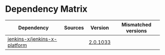 # Dependency Matrix

Dependency | Sources | Version | Mismatched versions
---------- | ------- | ------- | -------------------
[jenkins-x/jenkins-x-platform](https://github.com/jenkins-x/jenkins-x-platform.git) |  | [2.0.1033](https://github.com/jenkins-x/jenkins-x-platform/releases/tag/v2.0.1033) | 
